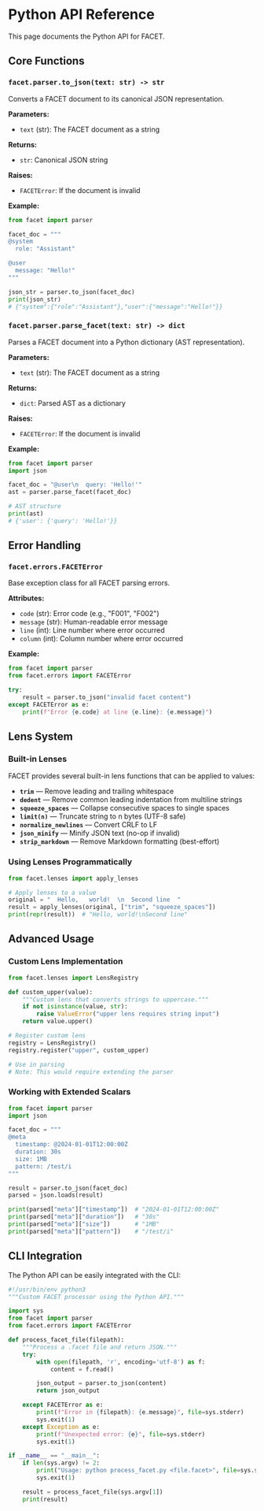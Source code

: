 # Python API Reference

This page documents the Python API for FACET.

## Core Functions

### `facet.parser.to_json(text: str) -> str`

Converts a FACET document to its canonical JSON representation.

**Parameters:**
- `text` (str): The FACET document as a string

**Returns:**
- `str`: Canonical JSON string

**Raises:**
- `FACETError`: If the document is invalid

**Example:**
```python
from facet import parser

facet_doc = """
@system
  role: "Assistant"

@user
  message: "Hello!"
"""

json_str = parser.to_json(facet_doc)
print(json_str)
# {"system":{"role":"Assistant"},"user":{"message":"Hello!"}}
```

### `facet.parser.parse_facet(text: str) -> dict`

Parses a FACET document into a Python dictionary (AST representation).

**Parameters:**
- `text` (str): The FACET document as a string

**Returns:**
- `dict`: Parsed AST as a dictionary

**Raises:**
- `FACETError`: If the document is invalid

**Example:**
```python
from facet import parser
import json

facet_doc = "@user\n  query: 'Hello!'"
ast = parser.parse_facet(facet_doc)

# AST structure
print(ast)
# {'user': {'query': 'Hello!'}}
```

## Error Handling

### `facet.errors.FACETError`

Base exception class for all FACET parsing errors.

**Attributes:**
- `code` (str): Error code (e.g., "F001", "F002")
- `message` (str): Human-readable error message
- `line` (int): Line number where error occurred
- `column` (int): Column number where error occurred

**Example:**
```python
from facet import parser
from facet.errors import FACETError

try:
    result = parser.to_json("invalid facet content")
except FACETError as e:
    print(f"Error {e.code} at line {e.line}: {e.message}")
```

## Lens System

### Built-in Lenses

FACET provides several built-in lens functions that can be applied to values:

- **`trim`** — Remove leading and trailing whitespace
- **`dedent`** — Remove common leading indentation from multiline strings
- **`squeeze_spaces`** — Collapse consecutive spaces to single spaces
- **`limit(n)`** — Truncate string to n bytes (UTF-8 safe)
- **`normalize_newlines`** — Convert CRLF to LF
- **`json_minify`** — Minify JSON text (no-op if invalid)
- **`strip_markdown`** — Remove Markdown formatting (best-effort)

### Using Lenses Programmatically

```python
from facet.lenses import apply_lenses

# Apply lenses to a value
original = "  Hello,   world!  \n  Second line  "
result = apply_lenses(original, ["trim", "squeeze_spaces"])
print(repr(result))  # "Hello, world!\nSecond line"
```

## Advanced Usage

### Custom Lens Implementation

```python
from facet.lenses import LensRegistry

def custom_upper(value):
    """Custom lens that converts strings to uppercase."""
    if not isinstance(value, str):
        raise ValueError("upper lens requires string input")
    return value.upper()

# Register custom lens
registry = LensRegistry()
registry.register("upper", custom_upper)

# Use in parsing
# Note: This would require extending the parser
```

### Working with Extended Scalars

```python
from facet import parser
import json

facet_doc = """
@meta
  timestamp: @2024-01-01T12:00:00Z
  duration: 30s
  size: 1MB
  pattern: /test/i
"""

result = parser.to_json(facet_doc)
parsed = json.loads(result)

print(parsed["meta"]["timestamp"])  # "2024-01-01T12:00:00Z"
print(parsed["meta"]["duration"])   # "30s"
print(parsed["meta"]["size"])       # "1MB"
print(parsed["meta"]["pattern"])    # "/test/i"
```

## CLI Integration

The Python API can be easily integrated with the CLI:

```python
#!/usr/bin/env python3
"""Custom FACET processor using the Python API."""

import sys
from facet import parser
from facet.errors import FACETError

def process_facet_file(filepath):
    """Process a .facet file and return JSON."""
    try:
        with open(filepath, 'r', encoding='utf-8') as f:
            content = f.read()

        json_output = parser.to_json(content)
        return json_output

    except FACETError as e:
        print(f"Error in {filepath}: {e.message}", file=sys.stderr)
        sys.exit(1)
    except Exception as e:
        print(f"Unexpected error: {e}", file=sys.stderr)
        sys.exit(1)

if __name__ == "__main__":
    if len(sys.argv) != 2:
        print("Usage: python process_facet.py <file.facet>", file=sys.stderr)
        sys.exit(1)

    result = process_facet_file(sys.argv[1])
    print(result)
```
